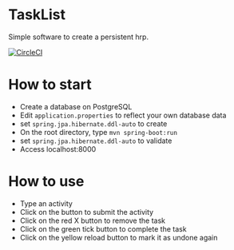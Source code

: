 # TaskList

Simple software to create a persistent hrp.

[![CircleCI](https://circleci.com/gh/hcassus/TaskList.svg?style=svg)](https://circleci.com/gh/hcassus/TaskList)

# How to start

- Create a database on PostgreSQL
- Edit `application.properties` to reflect your own database data
- set `spring.jpa.hibernate.ddl-auto` to create
- On the root directory, type `mvn spring-boot:run`
- set `spring.jpa.hibernate.ddl-auto` to validate
- Access localhost:8000

# How to use

- Type an activity
- Click on the button to submit the activity
- Click on the red X button to remove the task
- Click on the green tick button to complete the task
- Click on the yellow reload button to mark it as undone again
